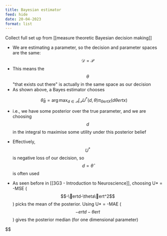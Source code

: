 ```yaml
---
title: Bayesian estimator
feed: hide
date: 20-04-2023
format: list
---
```



Collect full set up from [[measure theoretic Bayesian decision making]]

- We are estimating a parameter, so the decision and parameter spaces are the same: $$\mathcal D = \mathcal P$$
- This means the $$\theta$$ "that exists out there" is actually in the same space as our decision
- As shown above, a Bayes estimator chooses 

$$\hat \theta_B = \arg\max_{d\in\mathcal P} \int_\mathcal P U^*(d, \theta)\pi_{\Theta ert X}(d\theta ert x)$$


- i.e., we have some posterior over the true parameter, and we are choosing $$d$$ in the integral to maximise some utility under this posterior belief
- Effectively, $$U^*$$ is negative loss of our decision, so $$d=\hat\theta$$ is often used

- As seen before in [[3G3 - Introduction to Neuroscience]], choosing U* = -MSE ($$-\ertd-\theta\ert^2$$) picks the mean of the posterior. Using U* = -MAE ($$-ertd-\thetaert$$) gives the posterior median (for one dimensional parameter)


$$